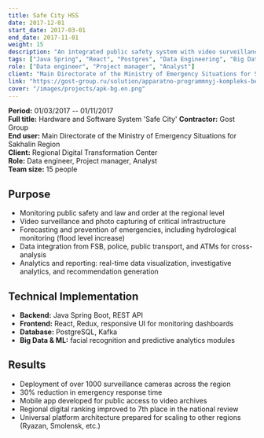 ```yaml
---
title: Safe City HSS  
date: 2017-12-01
start_date: 2017-03-01
end_date: 2017-11-01
weight: 15
description: "An integrated public safety system with video surveillance, analytics, and subsystem integration for the regional level."
tags: ["Java Spring", "React", "Postgres", "Data Engineering", "Big Data", "Project Management", "Requirements Analysis", "Video Surveillance", "Integration"]
role: ["Data engineer", "Project manager", "Analyst"]
client: "Main Directorate of the Ministry of Emergency Situations for Sakhalin Region"
link: "https://gost-group.ru/solution/apparatno-programmnyj-kompleks-bezopasnyj-gorod/"
cover: "/images/projects/apk-bg.en.png"
---
```


**Period:** 01/03/2017 -- 01/11/2017  
**Full title:** Hardware and Software System 'Safe City'
**Contractor:** Gost Group  
**End user:** Main Directorate of the Ministry of Emergency Situations for Sakhalin Region  
**Client:** Regional Digital Transformation Center  
**Role:** Data engineer, Project manager, Analyst  
**Team size:** 15 people

## Purpose
- Monitoring public safety and law and order at the regional level  
- Video surveillance and photo capturing of critical infrastructure  
- Forecasting and prevention of emergencies, including hydrological monitoring (flood level increase)  
- Data integration from FSB, police, public transport, and ATMs for cross-analysis  
- Analytics and reporting: real-time data visualization, investigative analytics, and recommendation generation  

## Technical Implementation
- **Backend:** Java Spring Boot, REST API  
- **Frontend:** React, Redux, responsive UI for monitoring dashboards  
- **Database:** PostgreSQL, Kafka  
- **Big Data & ML:** facial recognition and predictive analytics modules  

## Results
- Deployment of over 1000 surveillance cameras across the region  
- 30% reduction in emergency response time  
- Mobile app developed for public access to video archives  
- Regional digital ranking improved to 7th place in the national review  
- Universal platform architecture prepared for scaling to other regions (Ryazan, Smolensk, etc.)
